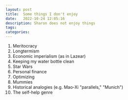 ```yaml
---
layout: post
title:  Some things I don't enjoy
date:   2022-10-24 12:05:16
description: Sharon does not enjoy things
tags: 
categories: 
---
```


1. Meritocracy
2. Longtermism
3. Economic imperialism (as in Lazear)
4. Keeping my water bottle clean
5. Star Wars
6. Personal finance
7. Optimizing
8. Mummies 
9. Historical analogies (e.g. Mao-Xi "parallels," "Munich")
10. The self-help genre